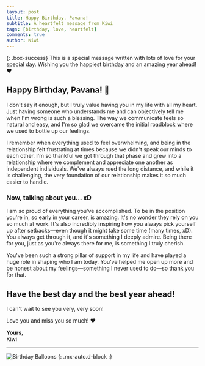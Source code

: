 ```yaml
---
layout: post
title: Happy Birthday, Pavana!
subtitle: A heartfelt message from Kiwi
tags: [birthday, love, heartfelt]
comments: true
author: Kiwi
---
```


{: .box-success}
This is a special message written with lots of love for your special day. Wishing you the happiest birthday and an amazing year ahead! ❤️

## Happy Birthday, Pavana! 🎉

I don't say it enough, but I truly value having you in my life with all my heart. Just having someone who understands me and can objectively tell me when I'm wrong is such a blessing. The way we communicate feels so natural and easy, and I'm so glad we overcame the initial roadblock where we used to bottle up our feelings.  

I remember when everything used to feel overwhelming, and being in the relationship felt frustrating at times because we didn't speak our minds to each other. I'm so thankful we got through that phase and grew into a relationship where we complement and appreciate one another as independent individuals. We've always rued the long distance, and while it is challenging, the very foundation of our relationship makes it so much easier to handle.  

### Now, talking about you... xD  

I am so proud of everything you've accomplished. To be in the position you're in, so early in your career, is amazing. It's no wonder they rely on you so much at work. It's also incredibly inspiring how you always pick yourself up after setbacks—even though it might take some time (many times, xD). You always get through it, and it's something I deeply admire. Being there for you, just as you're always there for me, is something I truly cherish.  

You've been such a strong pillar of support in my life and have played a huge role in shaping who I am today. You’ve helped me open up more and be honest about my feelings—something I never used to do—so thank you for that.  

## Have the best day and the best year ahead!  

I can't wait to see you very, very soon!  

Love you and miss you so much! ❤️  

**Yours,**  
Kiwi  

---

![Birthday Balloons](https://unsplash.com/photos/ZHvM3XIOHoE)
{: .mx-auto.d-block :}

